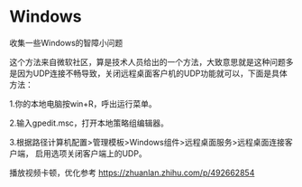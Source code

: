 # Windows
收集一些Windows的智障小问题

这个方法来自微软社区，算是技术人员给出的一个方法，大致意思就是这种问题多是因为UDP连接不畅导致，关闭远程桌面客户机的UDP功能就可以，下面是具体方法：

1.你的本地电脑按win+R，呼出运行菜单。

2.输入gpedit.msc，打开本地策略组编辑器。

3.根据路径计算机配置>管理模板>Windows组件>远程桌面服务>远程桌面连接客户端， 启用选项关闭客户端上的UDP。


播放视频卡顿，优化参考
https://zhuanlan.zhihu.com/p/492662854

